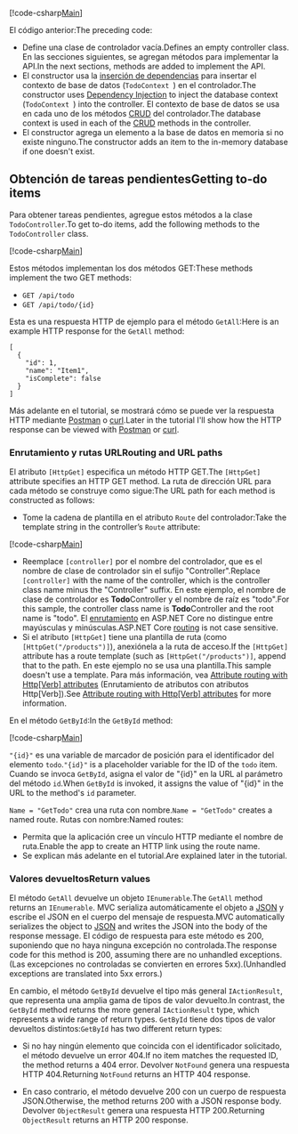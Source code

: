 [!code-csharp[Main](../../tutorials/first-web-api/sample/TodoApi/Controllers/TodoController2.cs?name=snippet_todo1)]

<span data-ttu-id="2a217-101">El código anterior:</span><span class="sxs-lookup"><span data-stu-id="2a217-101">The preceding code:</span></span>

* <span data-ttu-id="2a217-102">Define una clase de controlador vacía.</span><span class="sxs-lookup"><span data-stu-id="2a217-102">Defines an empty controller class.</span></span> <span data-ttu-id="2a217-103">En las secciones siguientes, se agregan métodos para implementar la API.</span><span class="sxs-lookup"><span data-stu-id="2a217-103">In the next sections, methods are added to implement the API.</span></span>
* <span data-ttu-id="2a217-104">El constructor usa la [inserción de dependencias](xref:fundamentals/dependency-injection) para insertar el contexto de base de datos (`TodoContext `) en el controlador.</span><span class="sxs-lookup"><span data-stu-id="2a217-104">The constructor uses [Dependency Injection](xref:fundamentals/dependency-injection) to inject the database context (`TodoContext `) into the controller.</span></span> <span data-ttu-id="2a217-105">El contexto de base de datos se usa en cada uno de los métodos [CRUD](https://wikipedia.org/wiki/Create,_read,_update_and_delete) del controlador.</span><span class="sxs-lookup"><span data-stu-id="2a217-105">The database context is used in each of the [CRUD](https://wikipedia.org/wiki/Create,_read,_update_and_delete) methods in the controller.</span></span>
* <span data-ttu-id="2a217-106">El constructor agrega un elemento a la base de datos en memoria si no existe ninguno.</span><span class="sxs-lookup"><span data-stu-id="2a217-106">The constructor adds an item to the in-memory database if one doesn't exist.</span></span>

## <a name="getting-to-do-items"></a><span data-ttu-id="2a217-107">Obtención de tareas pendientes</span><span class="sxs-lookup"><span data-stu-id="2a217-107">Getting to-do items</span></span>

<span data-ttu-id="2a217-108">Para obtener tareas pendientes, agregue estos métodos a la clase `TodoController`.</span><span class="sxs-lookup"><span data-stu-id="2a217-108">To get to-do items, add the following methods to the `TodoController` class.</span></span>

[!code-csharp[Main](../../tutorials/first-web-api/sample/TodoApi/Controllers/TodoController.cs?name=snippet_GetAll)]

<span data-ttu-id="2a217-109">Estos métodos implementan los dos métodos GET:</span><span class="sxs-lookup"><span data-stu-id="2a217-109">These methods implement the two GET methods:</span></span>

* `GET /api/todo`
* `GET /api/todo/{id}`

<span data-ttu-id="2a217-110">Esta es una respuesta HTTP de ejemplo para el método `GetAll`:</span><span class="sxs-lookup"><span data-stu-id="2a217-110">Here is an example HTTP response for the `GetAll` method:</span></span>

```
[
  {
    "id": 1,
    "name": "Item1",
    "isComplete": false
  }
]
   ```

<span data-ttu-id="2a217-111">Más adelante en el tutorial, se mostrará cómo se puede ver la respuesta HTTP mediante [Postman](https://www.getpostman.com/) o [curl](https://developer.apple.com/legacy/library/documentation/Darwin/Reference/ManPages/man1/curl.1.html).</span><span class="sxs-lookup"><span data-stu-id="2a217-111">Later in the tutorial I'll show how the HTTP response can be viewed with [Postman](https://www.getpostman.com/) or [curl](https://developer.apple.com/legacy/library/documentation/Darwin/Reference/ManPages/man1/curl.1.html).</span></span>

### <a name="routing-and-url-paths"></a><span data-ttu-id="2a217-112">Enrutamiento y rutas URL</span><span class="sxs-lookup"><span data-stu-id="2a217-112">Routing and URL paths</span></span>

<span data-ttu-id="2a217-113">El atributo `[HttpGet]` especifica un método HTTP GET.</span><span class="sxs-lookup"><span data-stu-id="2a217-113">The `[HttpGet]` attribute specifies an HTTP GET method.</span></span> <span data-ttu-id="2a217-114">La ruta de dirección URL para cada método se construye como sigue:</span><span class="sxs-lookup"><span data-stu-id="2a217-114">The URL path for each method is constructed as follows:</span></span>

* <span data-ttu-id="2a217-115">Tome la cadena de plantilla en el atributo `Route` del controlador:</span><span class="sxs-lookup"><span data-stu-id="2a217-115">Take the template string in the controller’s `Route` attribute:</span></span>

[!code-csharp[Main](../../tutorials/first-web-api/sample/TodoApi/Controllers/TodoController.cs?name=TodoController&highlight=3)]

* <span data-ttu-id="2a217-116">Reemplace `[controller]` por el nombre del controlador, que es el nombre de clase de controlador sin el sufijo "Controller".</span><span class="sxs-lookup"><span data-stu-id="2a217-116">Replace `[controller]` with the name of the controller, which is the controller class name minus the "Controller" suffix.</span></span> <span data-ttu-id="2a217-117">En este ejemplo, el nombre de clase de controlador es **Todo**Controller y el nombre de raíz es "todo".</span><span class="sxs-lookup"><span data-stu-id="2a217-117">For this sample, the controller class name is **Todo**Controller and the root name is "todo".</span></span> <span data-ttu-id="2a217-118">El [enrutamiento](xref:mvc/controllers/routing) en ASP.NET Core no distingue entre mayúsculas y minúsculas.</span><span class="sxs-lookup"><span data-stu-id="2a217-118">ASP.NET Core [routing](xref:mvc/controllers/routing) is not case sensitive.</span></span>
* <span data-ttu-id="2a217-119">Si el atributo `[HttpGet]` tiene una plantilla de ruta (como `[HttpGet("/products")]`), anexiónela a la ruta de acceso.</span><span class="sxs-lookup"><span data-stu-id="2a217-119">If the `[HttpGet]` attribute has a route template (such as `[HttpGet("/products")]`, append that to the path.</span></span> <span data-ttu-id="2a217-120">En este ejemplo no se usa una plantilla.</span><span class="sxs-lookup"><span data-stu-id="2a217-120">This sample doesn't use a template.</span></span> <span data-ttu-id="2a217-121">Para más información, vea [Attribute routing with Http[Verb] attributes](xref:mvc/controllers/routing#attribute-routing-with-httpverb-attributes) (Enrutamiento de atributos con atributos Http[Verb]).</span><span class="sxs-lookup"><span data-stu-id="2a217-121">See [Attribute routing with Http[Verb] attributes](xref:mvc/controllers/routing#attribute-routing-with-httpverb-attributes) for more information.</span></span>

<span data-ttu-id="2a217-122">En el método `GetById`:</span><span class="sxs-lookup"><span data-stu-id="2a217-122">In the `GetById` method:</span></span>

[!code-csharp[Main](../../tutorials/first-web-api/sample/TodoApi/Controllers/TodoController.cs?name=snippet_GetByID&highlight=1-2)]

<span data-ttu-id="2a217-123">`"{id}"` es una variable de marcador de posición para el identificador del elemento `todo`.</span><span class="sxs-lookup"><span data-stu-id="2a217-123">`"{id}"` is a placeholder variable for the ID of the `todo` item.</span></span> <span data-ttu-id="2a217-124">Cuando se invoca `GetById`, asigna el valor de "{id}" en la URL al parámetro del método `id`.</span><span class="sxs-lookup"><span data-stu-id="2a217-124">When `GetById` is invoked, it assigns the value of "{id}" in the URL to the method's `id` parameter.</span></span>

<span data-ttu-id="2a217-125">`Name = "GetTodo"` crea una ruta con nombre.</span><span class="sxs-lookup"><span data-stu-id="2a217-125">`Name = "GetTodo"` creates a named route.</span></span> <span data-ttu-id="2a217-126">Rutas con nombre:</span><span class="sxs-lookup"><span data-stu-id="2a217-126">Named routes:</span></span>

* <span data-ttu-id="2a217-127">Permita que la aplicación cree un vínculo HTTP mediante el nombre de ruta.</span><span class="sxs-lookup"><span data-stu-id="2a217-127">Enable the app to create an HTTP link using the route name.</span></span>
* <span data-ttu-id="2a217-128">Se explican más adelante en el tutorial.</span><span class="sxs-lookup"><span data-stu-id="2a217-128">Are explained later in the tutorial.</span></span>

### <a name="return-values"></a><span data-ttu-id="2a217-129">Valores devueltos</span><span class="sxs-lookup"><span data-stu-id="2a217-129">Return values</span></span>

<span data-ttu-id="2a217-130">El método `GetAll` devuelve un objeto `IEnumerable`.</span><span class="sxs-lookup"><span data-stu-id="2a217-130">The `GetAll` method returns an `IEnumerable`.</span></span> <span data-ttu-id="2a217-131">MVC serializa automáticamente el objeto a [JSON](http://www.json.org/) y escribe el JSON en el cuerpo del mensaje de respuesta.</span><span class="sxs-lookup"><span data-stu-id="2a217-131">MVC automatically serializes the object to [JSON](http://www.json.org/) and writes the JSON into the body of the response message.</span></span> <span data-ttu-id="2a217-132">El código de respuesta para este método es 200, suponiendo que no haya ninguna excepción no controlada.</span><span class="sxs-lookup"><span data-stu-id="2a217-132">The response code for this method is 200, assuming there are no unhandled exceptions.</span></span> <span data-ttu-id="2a217-133">(Las excepciones no controladas se convierten en errores 5xx).</span><span class="sxs-lookup"><span data-stu-id="2a217-133">(Unhandled exceptions are translated into 5xx errors.)</span></span>

<span data-ttu-id="2a217-134">En cambio, el método `GetById` devuelve el tipo más general `IActionResult`, que representa una amplia gama de tipos de valor devuelto.</span><span class="sxs-lookup"><span data-stu-id="2a217-134">In contrast, the `GetById` method returns the more general `IActionResult` type, which represents a wide range of return types.</span></span> <span data-ttu-id="2a217-135">`GetById` tiene dos tipos de valor devueltos distintos:</span><span class="sxs-lookup"><span data-stu-id="2a217-135">`GetById` has two different return types:</span></span>

* <span data-ttu-id="2a217-136">Si no hay ningún elemento que coincida con el identificador solicitado, el método devuelve un error 404.</span><span class="sxs-lookup"><span data-stu-id="2a217-136">If no item matches the requested ID, the method returns a 404 error.</span></span> <span data-ttu-id="2a217-137">Devolver `NotFound` genera una respuesta HTTP 404.</span><span class="sxs-lookup"><span data-stu-id="2a217-137">Returning `NotFound` returns an HTTP 404 response.</span></span>

* <span data-ttu-id="2a217-138">En caso contrario, el método devuelve 200 con un cuerpo de respuesta JSON.</span><span class="sxs-lookup"><span data-stu-id="2a217-138">Otherwise, the method returns 200 with a JSON response body.</span></span> <span data-ttu-id="2a217-139">Devolver `ObjectResult` genera una respuesta HTTP 200.</span><span class="sxs-lookup"><span data-stu-id="2a217-139">Returning `ObjectResult` returns an HTTP 200 response.</span></span>
